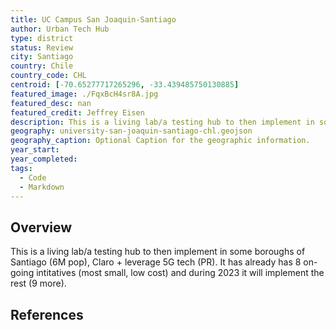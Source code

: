 ```yaml
---
title: UC Campus San Joaquin-Santiago
author: Urban Tech Hub
type: district
status: Review
city: Santiago
country: Chile
country_code: CHL
centroid: [-70.65277717265296, -33.439485750130885]
featured_image: ./FqxBcH4sr8A.jpg
featured_desc: nan
featured_credit: Jeffrey Eisen
description: This is a living lab/a testing hub to then implement in some boroughs of Santiago (6M pop), Claro + leverage 5G tech (PR). It has already has 8 on-going intitatives (most small, low cost) and during 2023 it will implement the rest (9 more).
geography: university-san-joaquin-santiago-chl.geojson
geography_caption: Optional Caption for the geographic information.
year_start:
year_completed:
tags:
  - Code
  - Markdown
---
```


## Overview

This is a living lab/a testing hub to then implement in some boroughs of Santiago (6M pop), Claro + leverage 5G tech (PR). It has already has 8 on-going intitatives (most small, low cost) and during 2023 it will implement the rest (9 more).

## References
